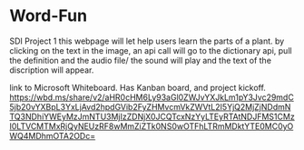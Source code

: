 # Word-Fun
SDI Project 1 
this webpage will let help users learn the parts of a plant. by clicking on the text in the image, an api call will go to the dictionary api, pull the definition and the audio file/
the sound will play and the text of the discription will appear.

link to Microsoft Whiteboard. Has Kanban board, and project kickoff.
https://wbd.ms/share/v2/aHR0cHM6Ly93aGl0ZWJvYXJkLm1pY3Jvc29mdC5jb20vYXBpL3YxLjAvd2hpdGVib2FyZHMvcmVkZWVtL2I5YjQ2MjZjNDdmNTQ3NDhiYWEyMzJmNTU3MjIzZDNjX0JCQTcxNzYyLTEyRTAtNDJFMS1CMzI0LTVCMTMxRjQyNEUzRF8wMmZiZTk0NS0wOTFhLTRmMDktYTE0MC0yOWQ4MDhmOTA2ODc=

